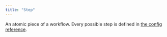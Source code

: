 ```yaml
---
title: "Step"
---
```


An atomic piece of a workflow. Every possible step is defined in [the config reference](/reference/config-file/steps/prepare-release).
